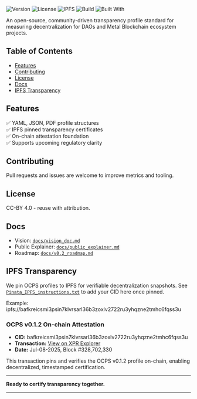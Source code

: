 ![Version](https://img.shields.io/badge/version-v0.1.2-blue)
![License](https://img.shields.io/badge/license-CC--BY%204.0-green)
![IPFS](https://img.shields.io/badge/IPFS-pinned-blue)
![Build](https://img.shields.io/badge/status-active-brightgreen)
![Built With](https://img.shields.io/badge/built%20with-community%20governance-blue)

An open-source, community-driven transparency profile standard for measuring decentralization for DAOs and Metal Blockchain ecosystem projects.

## Table of Contents
- [Features](#features)
- [Contributing](#contributing)
- [License](#license)
- [Docs](#docs)
- [IPFS Transparency](#ipfs-transparency)

## Features
✅ YAML, JSON, PDF profile structures  
✅ IPFS pinned transparency certificates  
✅ On-chain attestation foundation  
✅ Supports upcoming regulatory clarity

## Contributing
Pull requests and issues are welcome to improve metrics and tooling.

## License
CC-BY 4.0 - reuse with attribution.

## Docs
- Vision: [`docs/vision_doc.md`](docs/vision_doc.md)
- Public Explainer: [`docs/public_explainer.md`](docs/public_explainer.md)
- Roadmap: [`docs/v0.2_roadmap.md`](docs/v0.2_roadmap.md)

## IPFS Transparency
We pin OCPS profiles to IPFS for verifiable decentralization snapshots. See [`Pinata_IPFS_instructions.txt`](Pinata_IPFS_instructions.txt) to add your CID here once pinned.

Example: ipfs://bafkreicsmi3psin7klvrsarl36b3zoxlv2722ru3yhqzne2tmhc6fqss3u

### OCPS v0.1.2 On-chain Attestation

- **CID:** bafkreicsmi3psin7klvrsarl36b3zoxlv2722ru3yhqzne2tmhc6fqss3u
- **Transaction:** [View on XPR Explorer](https://explorer.xprnetwork.org/transaction/2d6b62ded2f59965a2ad911972291f60e453275d5cab58c954f1f657ed1fda349)
- **Date:** Jul-08-2025, Block #328,702,330

This transaction pins and verifies the OCPS v0.1.2 profile on-chain, enabling decentralized, timestamped certification.

---

**Ready to certify transparency together.**

---
